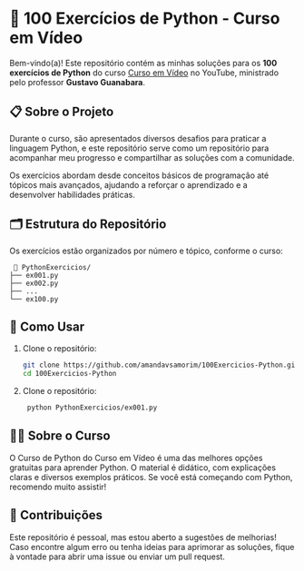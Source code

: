 # 🐍 100 Exercícios de Python - Curso em Vídeo  

Bem-vindo(a)! Este repositório contém as minhas soluções para os **100 exercícios de Python** do curso [Curso em Vídeo](https://www.youtube.com/@CursoemVideo) no YouTube, ministrado pelo professor **Gustavo Guanabara**.  

## 📋 Sobre o Projeto  

Durante o curso, são apresentados diversos desafios para praticar a linguagem Python, e este repositório serve como um repositório para acompanhar meu progresso e compartilhar as soluções com a comunidade.  

Os exercícios abordam desde conceitos básicos de programação até tópicos mais avançados, ajudando a reforçar o aprendizado e a desenvolver habilidades práticas.  

## 🗂 Estrutura do Repositório  

Os exercícios estão organizados por número e tópico, conforme o curso:  
 
     📂 PythonExercicios/
    ├── ex001.py 
    ├── ex002.py
    ├── ...
    └── ex100.py

## 🚀 Como Usar  

1. Clone o repositório:  
   ```bash
   git clone https://github.com/amandavsamorim/100Exercicios-Python.git
   cd 100Exercicios-Python

2. Clone o repositório:
   ```bash
    python PythonExercicios/ex001.py

## 🧑‍🎓 Sobre o Curso

O Curso de Python do Curso em Vídeo é uma das melhores opções gratuitas para aprender Python. O material é didático, com explicações claras e diversos exemplos práticos.
Se você está começando com Python, recomendo muito assistir!

## 🤝 Contribuições
Este repositório é pessoal, mas estou aberto a sugestões de melhorias! Caso encontre algum erro ou tenha ideias para aprimorar as soluções, fique à vontade para abrir uma issue ou enviar um pull request.
